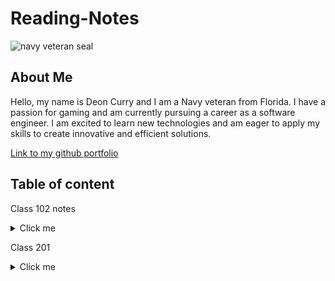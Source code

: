 # Reading-Notes

![navy veteran seal](https://m.media-amazon.com/images/I/71vbu4H4VeL.jpg)

## About Me

Hello, my name is Deon Curry and I am a Navy veteran from Florida. I have a passion for gaming and am currently pursuing a career as a software engineer. I am excited to learn new technologies and am eager to apply my skills to create innovative and efficient solutions.

[Link to my github portfolio](https://github.com/Curryfrom3)

## Table of content

Class 102 notes

<details>
  <summary>Click me</summary>

[Read: 01 - Learning Markdown](class102/class1.md)

[Read: 02 - The Coder's Computer](class102/class2.md)

[Read: 03 - Revisions and the Cloud](class102/class3.md)

[Read: 04 - Structure web pages with HTML](class102/class4.md)

[Read: 05 - Design web pages with CSS](class102/class5.md)

[Read: 06 - Dynamic web pages with JavaScript](class102/class6.md)

[Read: 07 - Programming with JavaScript](class102/class7.md)

[Read: 08 - Operators and Loops](class102/class8.md)

</details>

Class 201

<details>
  <summary>Click me</summary>

[Reading 1](class201/lesson1.md)

[Reading 2](class201/lesson2.md)

[Reading 3](class201/lesson3.md)

[Reading 4](class201/lesson4.md)

[Reading 5](class201/lesson5.md)

[Reading 6](class201/lesson6.md)

[Reading 7](class201/lesson7.md)

[Reading 8](class201/lesson8.md)

[Reading 9](class201/lesson9.md)

[Reading 10](class201/lesson10.md)

[Reading 11](class201/lesson11.md)

[Reading 12](class201/lesson12.md)

[Reading 13](class201/lesson.13.md)

[Reading 14](class201/lesson14.md)

[Reading 15](class201/lesson15.md)

</details>